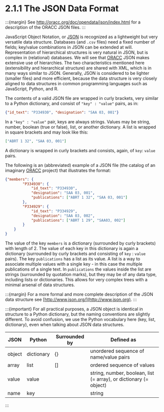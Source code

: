 # 2.1.1 The JSON Data Format

:::{margin}
See http://oracc.org/doc/opendata/json/index.html for a description of the ORACC JSON files.
:::

JavaScript Object Notation, or [JSON](http://www.json.org) is recognized as a lightweight but very versatile data structure. Databases (and `.csv` files) need a fixed number of fields; key/value combinations in JSON can be extended at will. Representation of hierarchical structures is very natural in JSON, but is complex in (relational) databases. We will see that [ORACC](http://oracc.org) JSON makes extensive use of hierarchies. The two characteristics mentioned here (extensibility and hierarchical structure) are shared with XML, which is in many ways similar to JSON. Generally, JSON is considered to be lighter (smaller files) and more efficient, because the data structure is very closely aligned to data structures in common programming languages such as JavaScript, Python, and R. 

The contents of a valid JSON file are wrapped in curly brackets, very similar to a Python dictionary, and consist of `"key" : "value"` pairs, as in:

```json
{"id_text": "P334930", "designation": "SAA 03, 001"}
```

In a `"key" : "value"` pair, keys are always strings. Values may be string, number, boolean (true or false), list, or another dictionary. A list is wrapped in square brackets and may look like this:

```json
["ABRT 1 32", "SAA 03, 001"]
```

A dictionary is wrapped in curly brackets and consists, again, of `key`: `value` pairs.

The following is an (abbreviated) example of a JSON file (the catalog of an imaginary [ORACC](http://oracc.org) project) that illustrates the format:

```json
{"members": {
		"P334930": {
			"id_text": "P334930",
			"designation": "SAA 03, 001",
			"publications": ["ABRT 1 32", "SAA 03, 001"]
		},
		"P334929": {
			"id_text": "P334929",
			"designation": "SAA 03, 002",
			"publications": ["ABRT 1 29", "SAA03, 002"]
		}
	}
}
```

The value of the key `members` is a dictionary (surrounded by curly brackets) with length of 2. The value of each key in this dictionary is again a dictionary (surrounded by curly brackets and consisting of `key` : `value` pairs). The key `publications` has a list as its value. A list is a way to associate multiple values with a single key - in this case the multiple publications of a single text. In `publications`  the values inside the list are strings (surrounded by quotation marks), but they may be of any data type, including lists or dictionaries. This allows for very complex trees with a minimal arsenal of data structures.

:::{margin}
For a more formal and more complete description of the JSON data structure see [http://www.json.org/](http://www.json.org). 
:::

:::{important}
For all practical purposes, a JSON object is identical in structure to a Python dictionary, but the naming conventions are slightly different. To avoid confusion, we use the Python vocabulary here (key, list, dictionary), even when talking about JSON data structures.

| JSON   | Python     | Surrounded by | Defined as                                                   |
| ------ | ---------- | ------------- | ------------------------------------------------------------ |
| object | dictionary | {}            | unordered sequence of name/value pairs                       |
| array  | list       | []            | ordered sequence of values                                   |
| value  | value      |               | string, number, boolean, list (= array), or dictionary (= object) |
| name   | key        |               | string                                                       |

:::